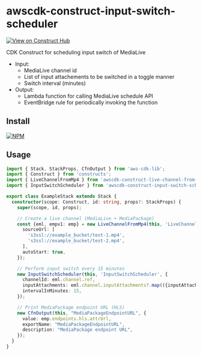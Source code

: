 # awscdk-construct-input-switch-scheduler
[![View on Construct Hub](https://constructs.dev/badge?awscdk-construct-input-switch-scheduler)](https://constructs.dev/packages/awscdk-construct-input-switch-scheduler)

CDK Construct for scheduling input switch of MediaLive
* Input:
  * MediaLive channel id
  * List of input attachements to be switched in a toggle manner
  * Switch interval (minutes)
* Output:
  * Lambda function for calling MediaLive schedule API
  * EventBridge rule for periodically invoking the function

## Install
[![NPM](https://nodei.co/npm/awscdk-construct-input-switch-scheduler.png?mini=true)](https://nodei.co/npm/awscdk-construct-input-switch-scheduler/)

## Usage
```ts
import { Stack, StackProps, CfnOutput } from 'aws-cdk-lib';
import { Construct } from 'constructs';
import { LiveChannelFromMp4 } from 'awscdk-construct-live-channel-from-mp4-file';
import { InputSwitchScheduler } from 'awscdk-construct-input-switch-scheduler';

export class ExampleStack extends Stack {
  constructor(scope: Construct, id: string, props?: StackProps) {
    super(scope, id, props);

    // Create a live channel (MediaLive + MediaPackage)
    const {eml, empv1: emp} = new LiveChannelFromMp4(this, 'LiveChannelFromMp4', {
      sourceUrl: [
        's3ssl://example_bucket/test-1.mp4',
        's3ssl://example_bucket/test-2.mp4',
      ],
      autoStart: true,
    });

    // Perform input switch every 15 minutes
    new InputSwitchScheduler(this, 'InputSwitchScheduler', {
      channelId: eml.channel.ref,
      inputAttachments: eml.channel.inputAttachments?.map(({inputAttachmentName}) => inputAttachmentName),
      intervalInMinutes: 15,
    });

    // Print MediaPackage endpoint URL (HLS)
    new CfnOutput(this, "MediaPackageEndpointURL", {
      value: emp.endpoints.hls.attrUrl,
      exportName: "MediaPackageEndpointURL",
      description: "MediaPackage endpoint URL",
    });
  }
}
```
